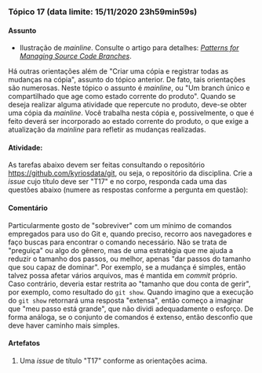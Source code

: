 ### Tópico 17 (data limite: **15/11/2020 23h59min59s**)

#### Assunto

- Ilustração de _mainline_. Consulte o artigo para detalhes: [_Patterns for Managing Source Code Branches_](https://martinfowler.com/articles/branching-patterns.html).

Há outras orientações além de "Criar uma cópia e registrar todas as mudanças na cópia", assunto do tópico anterior.
De fato, tais orientações são numerosas. Neste tópico o assunto é _mainline_, ou 
"Um branch único e compartilhado que age como estado corrente do produto". Quando se deseja realizar alguma
atividade que repercute no produto, deve-se obter uma cópia da _mainline_. Você trabalha nesta cópia e, 
possivelmente, o que é feito deverá ser incorporado ao estado corrente do produto, o que exige a 
atualização da _mainline_ para refletir as mudanças realizadas.

#### Atividade:

As tarefas abaixo devem ser feitas consultando o repositório https://github.com/kyriosdata/git, ou seja, o repositório da disciplina. Crie a _issue_ cujo
título deve ser "T17" e no corpo, responda cada uma das questões abaixo (numere as respostas conforme a pergunta em questão):

#### Comentário

Particularmente gosto de "sobreviver" com um mínimo de comandos empregados para uso do Git e, quando preciso, recorro aos navegadores e faço buscas para encontrar o comando necessário. Não se trata de "preguiça" ou algo do gênero,
mas de uma estratégia que me ajuda a reduzir o tamanho dos passos, ou melhor,
apenas "dar passos do tamanho que sou capaz de dominar". Por exemplo, se a mudança é simples, então talvez possa afetar vários arquivos, mas é mantida em _commit_ próprio. Caso contrário, deveria estar restrita ao "tamanho que dou conta de gerir", por exemplo, como resultado do `git show`. Quando imagino que a execução do `git show` retornará uma resposta "extensa", então começo a imaginar que "meu passo está grande", que não dividi adequadamente o esforço. De forma análoga, se o conjunto de comandos é extenso, então desconfio que deve haver caminho mais simples.

#### Artefatos

1. Uma _issue_ de título "T17" conforme as orientações acima.
